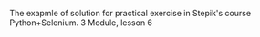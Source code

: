 The exapmle of solution for practical exercise in Stepik's course Python+Selenium. 
3 Module, lesson 6
